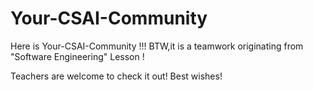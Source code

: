 # Your-CSAI-Community
Here is Your-CSAI-Community !!! BTW,it is a teamwork originating from "Software Engineering" Lesson !

Teachers are welcome to check it out! 
Best wishes!
